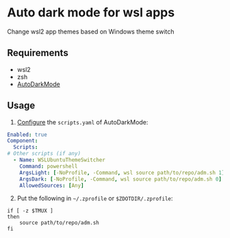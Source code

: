 # Auto dark mode for wsl apps

Change wsl2 app themes based on Windows theme switch

## Requirements
- wsl2
- zsh
- [AutoDarkMode](https://github.com/AutoDarkMode/Windows-Auto-Night-Mode)

## Usage
1. [Configure](https://github.com/AutoDarkMode/Windows-Auto-Night-Mode/wiki/How-to-add-custom-scripts) the `scripts.yaml` of AutoDarkMode:
```yaml
Enabled: true
Component:
  Scripts:
# Other scripts (if any)
  - Name: WSLUbuntuThemeSwitcher
    Command: powershell
    ArgsLight: [-NoProfile, -Command, wsl source path/to/repo/adm.sh 1]
    ArgsDark: [-NoProfile, -Command, wsl source path/to/repo/adm.sh 0]
    AllowedSources: [Any]
```

2. Put the following in `~/.zprofile` or `$ZDOTDIR/.zprofile`:
```shell
if [ -z $TMUX ]
then
    source path/to/repo/adm.sh
fi
```
